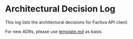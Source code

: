 # Architectural Decision Log

This log lists the architectural decisions for Factiva API client.

For new ADRs, please use [template.md](template.md) as basis.
